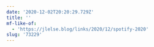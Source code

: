 ```yaml
---
date: '2020-12-02T20:20:29.729Z'
title: ''
mf-like-of:
  - 'https://jlelse.blog/links/2020/12/spotify-2020'
slug: '73229'
---
```

